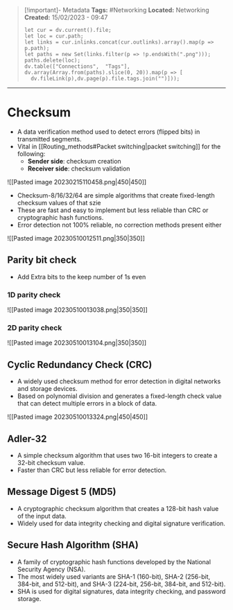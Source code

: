 > [!important]- Metadata
> **Tags:** #Networking 
> **Located:** Networking
> **Created:** 15/02/2023 - 09:47
> ```dataviewjs
>let cur = dv.current().file;
>let loc = cur.path;
>let links = cur.inlinks.concat(cur.outlinks).array().map(p => p.path);
>let paths = new Set(links.filter(p => !p.endsWith(".png")));
>paths.delete(loc);
>dv.table(["Connections",  "Tags"], dv.array(Array.from(paths).slice(0, 20)).map(p => [
>   dv.fileLink(p),dv.page(p).file.tags.join("")]));
> ```

___
# Checksum
- A  data verification method used to detect errors (flipped bits) in  transmitted segments.  
- Vital in [[Routing_methods#Packet switching|packet switching]] for the following: 
	- **Sender side**: checksum creation
	- **Receiver side**: checksum validation

![[Pasted image 20230215110458.png|450|450]]

- Checksum-8/16/32/64 are simple algorithms that create fixed-length checksum values of that szie
- These are fast and easy to implement but less reliable than CRC or cryptographic hash functions.
- Error detection not 100% reliable, no correction methods present either 

![[Pasted image 20230510012511.png|350|350]]

## Parity bit check 
- Add Extra bits to the keep number of 1s even
### 1D parity check 
![[Pasted image 20230510013038.png|350|350]]
### 2D parity check 

![[Pasted image 20230510013104.png|350|350]]
## Cyclic Redundancy Check (CRC)
- A widely used checksum method for error detection in digital networks and storage devices.
- Based on polynomial division and generates a fixed-length check value that can detect multiple errors in a block of data.

![[Pasted image 20230510013324.png|450|450]]
## Adler-32
- A simple checksum algorithm that uses two 16-bit integers to create a 32-bit checksum value.  
- Faster than CRC but less reliable for error detection.
## Message Digest 5 (MD5)
- A cryptographic checksum algorithm that creates a 128-bit hash value of the input data.  
- Widely used for data integrity checking and digital signature verification.
## Secure Hash Algorithm (SHA)
- A family of cryptographic hash functions developed by the National Security Agency (NSA). 
- The most widely used variants are SHA-1 (160-bit), SHA-2 (256-bit, 384-bit, and 512-bit), and SHA-3 (224-bit, 256-bit, 384-bit, and 512-bit). 
- SHA is used for digital signatures, data integrity checking, and password storage.
